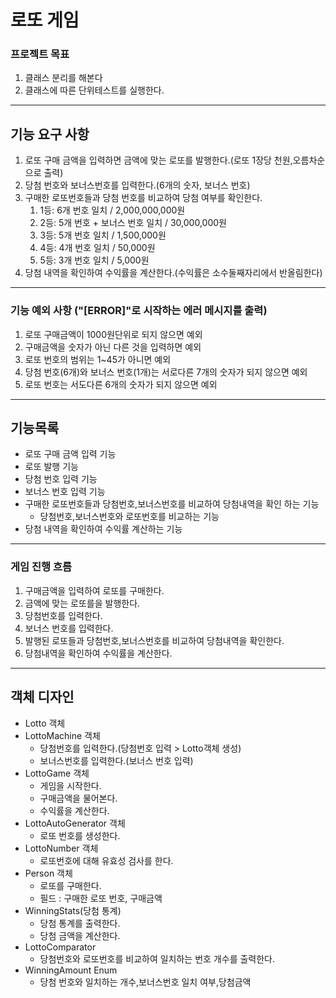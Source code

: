 # 로또 게임

### 프로젝트 목표
1. 클래스 분리를 해본다
2. 클래스에 따른 단위테스트를 실행한다.
***

## 기능 요구 사항
1. 로또 구매 금액을 입력하면 금액에 맞는 로또를 발행한다.(로또 1장당 천원,오름차순으로 출력)
2. 당첨 번호와 보너스번호를 입력한다.(6개의 숫자, 보너스 번호)
3. 구매한 로또번호들과 당첨 번호를 비교하여 당첨 여부를 확인한다.
    1. 1등: 6개 번호 일치 / 2,000,000,000원
    2. 2등: 5개 번호 + 보너스 번호 일치 / 30,000,000원
    3. 3등: 5개 번호 일치 / 1,500,000원
    4. 4등: 4개 번호 일치 / 50,000원
    5. 5등: 3개 번호 일치 / 5,000원
4. 당첨 내역을 확인하여 수익률을 계산한다.(수익률은 소수둘째자리에서 반올림한다)
***

### 기능 예외 사항 ("[ERROR]"로 시작하는 에러 메시지를 출력)
1. 로또 구매금액이 1000원단위로 되지 않으면 예외
2. 구매금액을 숫자가 아닌 다른 것을 입력하면 예외
3. 로또 번호의 범위는 1~45가 아니면 예외
4. 당첨 번호(6개)와 보너스 번호(1개)는 서로다른 7개의 숫자가 되지 않으면 예외
5. 로또 번호는 서도다른 6개의 숫자가 되지 않으면 예외

***
## 기능목록
* 로또 구매 금액 입력 기능
* 로또 발행 기능
* 당첨 번호 입력 기능
* 보너스 번호 입력 기능
* 구매한 로또번호들과 당첨번호,보너스번호를 비교하여 당첨내역을 확인 하는 기능
   * 당첨번호,보너스번호와 로또번호를 비교하는 기능 
* 당첨 내역을 확인하여 수익률 계산하는 기능

***
### 게임 진행 흐름
1. 구매금액을 입력하여 로또를 구매한다.
2. 금액에 맞는 로또를을 발행한다.
3. 당첨번호를 입력한다.
4. 보너스 번호를 입력한다.
5. 발행된 로또들과 당첨번호,보너스번호를 비교하여 당첨내역을 확인한다.
6. 당첨내역을 확인하여 수익률을 계산한다.
***

## 객체 디자인
* Lotto 객체
* LottoMachine 객체
  * 당첨번호를 입력한다.(당첨번호 입력 > Lotto객체 생성)
  * 보너스번호를 입력한다.(보너스 번호 입력)
* LottoGame 객체
  * 게임을 시작한다.
  * 구매금액을 물어본다.
  * 수익률을 계산한다.
* LottoAutoGenerator 객체
  * 로또 번호를 생성한다.
* LottoNumber 객체
  * 로또번호에 대해 유효성 검사를 한다.
* Person 객체
  * 로또를 구매한다.
  * 필드 : 구매한 로또 번호, 구매금액
* WinningStats(당첨 통계)
  * 당첨 통계를 출력한다.
  * 당첨 금액을 계산한다.
* LottoComparator
  * 당첨번호와 로또번호를 비교하여 일치하는 번호 개수를 출력한다.
* WinningAmount Enum
  * 당첨 번호와 일치하는 개수,보너스번호 일치 여부,당첨금액